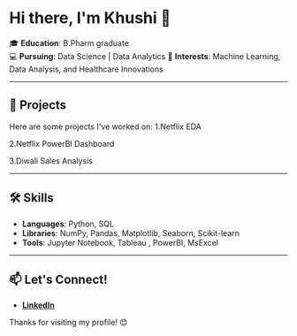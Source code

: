# Hi there, I'm Khushi 👋

🎓 **Education**: B.Pharm graduate  
💻 **Pursuing**: Data Science | Data Analytics
🔬 **Interests**: Machine Learning, Data Analysis, and Healthcare Innovations  

---

## 🚀 Projects
Here are some projects I've worked on:
1.Netflix EDA

2.Netflix PowerBI Dashboard

3.Diwali Sales Analysis

---

## 🛠️ Skills
- **Languages**: Python, SQL  
- **Libraries**: NumPy, Pandas, Matplotlib, Seaborn, Scikit-learn  
- **Tools**: Jupyter Notebook, Tableau , PowerBI, MsExcel 

---

## 📫 Let's Connect!
- **[LinkedIn](www.linkedin.com/in/khushijhads)**  


Thanks for visiting my profile! 😊
